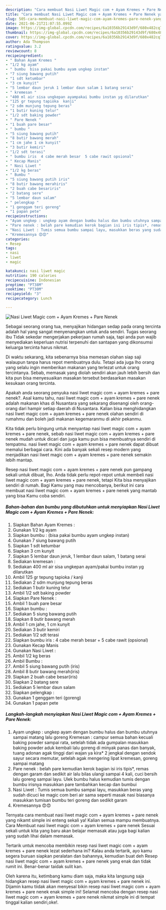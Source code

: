 ```yaml
---
description: "Cara membuat Nasi Liwet Magic com + Ayam Kremes + Pare Nenek yang nikmat Untuk Jualan"
title: "Cara membuat Nasi Liwet Magic com + Ayam Kremes + Pare Nenek yang nikmat Untuk Jualan"
slug: 505-cara-membuat-nasi-liwet-magic-com-ayam-kremes-pare-nenek-yang-nikmat-untuk-jualan
date: 2021-06-21T21:07:55.099Z
image: https://img-global.cpcdn.com/recipes/6a10356b29143d9f/680x482cq70/nasi-liwet-magic-com-ayam-kremes-pare-nenek-foto-resep-utama.jpg
thumbnail: https://img-global.cpcdn.com/recipes/6a10356b29143d9f/680x482cq70/nasi-liwet-magic-com-ayam-kremes-pare-nenek-foto-resep-utama.jpg
cover: https://img-global.cpcdn.com/recipes/6a10356b29143d9f/680x482cq70/nasi-liwet-magic-com-ayam-kremes-pare-nenek-foto-resep-utama.jpg
author: Ada Thompson
ratingvalue: 3.2
reviewcount: 8
recipeingredient:
- " Bahan Ayam Kremes "
- "1/2 kg ayam"
- " bumbu  bisa pakai bumbu ayam ungkep instan"
- "7 siung bawang putih"
- "1 sdt ketumbar"
- "3 cm kunyit"
- "5 lembar daun jeruk 1 lembar daun salam 1 batang serai"
- " kremesan "
- "400 ml air sisa ungkepan ayampakai bumbu instan yg dilarutkan"
- "125 gr tepung tapioka  kanji"
- "2 sdm munjung tepung beras"
- "1 butir kuning telur"
- "1/2 sdt baking powder"
- " Pare Nenek "
- "1 buah pare besar"
- " bumbu "
- "5 siung bawang putih"
- "8 butir bawang merah"
- "1 cm jahe 1 cm kunyit"
- "3 butir kemiri"
- "1/2 sdt terasi"
- " bumbu iris  4 cabe merah besar  5 cabe rawit opsional"
- " Kecap Manis"
- " Nasi Liwet "
- "1/2 kg beras"
- " Bumbu "
- "5 siung bawang putih iris"
- "8 butir bawang merahiris"
- "2 buah cabe besariris"
- "2 batang sere"
- "5 lembar daun salam"
- " pelengkap "
- "1 genggam teri goreng"
- "1 papan pete"
recipeinstructions:
- "Ayam ungkep : ungkep ayam dengan bumbu halus dan bumbu utuhnya sampai matang lalu goreng Kremesan : campur semua bahan kecuali baking powder sampai rata, setelah tidak ada gumpalan masukkan baking powder aduk kembali lalu goreng di minyak panas dan banyak, tuang adonan agak tinggi dari wajan ya kira* 2 jengkal dengan sendok sayur secara memutar, setelah agak mengering lipat kremesan, goreng sampai matang"
- "Pare nenek : belah pare kemudian kerok bagian isi iris tipis*, remas dengan garam dan sedikit air lalu bilas ulangi sampai 4 kali, cuci bersih lalu goreng sampai layu. Ulek bumbu halus kemudian tumis dengan bumbu irisnya masukkan pare tambahkan kecap dan bumbui"
- "Nasi Liwet : Tumis semua bumbu sampai layu, masukkan beras yang sudah dicuci ke magic com beri air sama seperti masak nasi biasanya masukkan tumisan bumbu teri goreng dan sedikit garam"
- "Kremesannya 😍😍"
categories:
- Resep
tags:
- nasi
- liwet
- magic

katakunci: nasi liwet magic 
nutrition: 190 calories
recipecuisine: Indonesian
preptime: "PT38M"
cooktime: "PT30M"
recipeyield: "3"
recipecategory: Lunch

---
```



![Nasi Liwet Magic com + Ayam Kremes + Pare Nenek](https://img-global.cpcdn.com/recipes/6a10356b29143d9f/680x482cq70/nasi-liwet-magic-com-ayam-kremes-pare-nenek-foto-resep-utama.jpg)

Sebagai seorang orang tua, menyajikan hidangan sedap pada orang tercinta adalah hal yang sangat menyenangkan untuk anda sendiri. Tugas seorang ibu Tidak sekedar mengerjakan pekerjaan rumah saja, tapi anda pun wajib menyediakan keperluan nutrisi terpenuhi dan santapan yang dikonsumsi keluarga tercinta harus nikmat.

Di waktu  sekarang, kita sebenarnya bisa memesan olahan siap saji walaupun tanpa harus repot membuatnya dulu. Tetapi ada juga lho orang yang selalu ingin memberikan makanan yang terlezat untuk orang tercintanya. Sebab, memasak yang diolah sendiri akan jauh lebih bersih dan kita pun bisa menyesuaikan masakan tersebut berdasarkan masakan kesukaan orang tercinta. 



Apakah anda seorang penyuka nasi liwet magic com + ayam kremes + pare nenek?. Asal kamu tahu, nasi liwet magic com + ayam kremes + pare nenek adalah makanan khas di Nusantara yang sekarang disenangi oleh orang-orang dari hampir setiap daerah di Nusantara. Kalian bisa menghidangkan nasi liwet magic com + ayam kremes + pare nenek olahan sendiri di rumahmu dan boleh jadi makanan kegemaranmu di akhir pekanmu.

Kita tidak perlu bingung untuk menyantap nasi liwet magic com + ayam kremes + pare nenek, sebab nasi liwet magic com + ayam kremes + pare nenek mudah untuk dicari dan juga kamu pun bisa membuatnya sendiri di tempatmu. nasi liwet magic com + ayam kremes + pare nenek dapat dibuat memalui berbagai cara. Kini ada banyak sekali resep modern yang menjadikan nasi liwet magic com + ayam kremes + pare nenek semakin lebih mantap.

Resep nasi liwet magic com + ayam kremes + pare nenek pun gampang sekali untuk dibuat, lho. Anda tidak perlu repot-repot untuk membeli nasi liwet magic com + ayam kremes + pare nenek, tetapi Kita bisa menyajikan sendiri di rumah. Bagi Kamu yang mau mencobanya, berikut ini cara membuat nasi liwet magic com + ayam kremes + pare nenek yang mantab yang bisa Kamu coba sendiri.

<!--inarticleads1-->

##### Bahan-bahan dan bumbu yang dibutuhkan untuk menyiapkan Nasi Liwet Magic com + Ayam Kremes + Pare Nenek:

1. Siapkan  Bahan Ayam Kremes :
1. Gunakan 1/2 kg ayam
1. Siapkan  bumbu : (bisa pakai bumbu ayam ungkep instan)
1. Gunakan 7 siung bawang putih
1. Siapkan 1 sdt ketumbar
1. Siapkan 3 cm kunyit
1. Siapkan 5 lembar daun jeruk, 1 lembar daun salam, 1 batang serai
1. Sediakan  kremesan :
1. Sediakan 400 ml air sisa ungkepan ayam/pakai bumbu instan yg dilarutkan
1. Ambil 125 gr tepung tapioka / kanji
1. Sediakan 2 sdm munjung tepung beras
1. Sediakan 1 butir kuning telur
1. Ambil 1/2 sdt baking powder
1. Siapkan  Pare Nenek :
1. Ambil 1 buah pare besar
1. Siapkan  bumbu :
1. Sediakan 5 siung bawang putih
1. Siapkan 8 butir bawang merah
1. Ambil 1 cm jahe, 1 cm kunyit
1. Sediakan 3 butir kemiri
1. Sediakan 1/2 sdt terasi
1. Siapkan  bumbu iris : 4 cabe merah besar + 5 cabe rawit (opsional)
1. Gunakan  Kecap Manis
1. Gunakan  Nasi Liwet :
1. Ambil 1/2 kg beras
1. Ambil  Bumbu :
1. Ambil 5 siung bawang putih (iris)
1. Ambil 8 butir bawang merah(iris)
1. Siapkan 2 buah cabe besar(iris)
1. Siapkan 2 batang sere
1. Sediakan 5 lembar daun salam
1. Siapkan  pelengkap :
1. Gunakan 1 genggam teri (goreng)
1. Gunakan 1 papan pete




<!--inarticleads2-->

##### Langkah-langkah menyiapkan Nasi Liwet Magic com + Ayam Kremes + Pare Nenek:

1. Ayam ungkep : ungkep ayam dengan bumbu halus dan bumbu utuhnya sampai matang lalu goreng Kremesan : campur semua bahan kecuali baking powder sampai rata, setelah tidak ada gumpalan masukkan baking powder aduk kembali lalu goreng di minyak panas dan banyak, tuang adonan agak tinggi dari wajan ya kira* 2 jengkal dengan sendok sayur secara memutar, setelah agak mengering lipat kremesan, goreng sampai matang
1. Pare nenek : belah pare kemudian kerok bagian isi iris tipis*, remas dengan garam dan sedikit air lalu bilas ulangi sampai 4 kali, cuci bersih lalu goreng sampai layu. Ulek bumbu halus kemudian tumis dengan bumbu irisnya masukkan pare tambahkan kecap dan bumbui
1. Nasi Liwet : Tumis semua bumbu sampai layu, masukkan beras yang sudah dicuci ke magic com beri air sama seperti masak nasi biasanya masukkan tumisan bumbu teri goreng dan sedikit garam
1. Kremesannya 😍😍




Ternyata cara membuat nasi liwet magic com + ayam kremes + pare nenek yang nikamt simple ini enteng sekali ya! Kalian semua mampu membuatnya. Cara Membuat nasi liwet magic com + ayam kremes + pare nenek Sesuai sekali untuk kita yang baru akan belajar memasak atau juga bagi kalian yang sudah lihai dalam memasak.

Tertarik untuk mencoba membikin resep nasi liwet magic com + ayam kremes + pare nenek lezat sederhana ini? Kalau anda tertarik, ayo kamu segera buruan siapkan peralatan dan bahannya, kemudian buat deh Resep nasi liwet magic com + ayam kremes + pare nenek yang enak dan tidak rumit ini. Benar-benar taidak sulit kan. 

Oleh karena itu, ketimbang kamu diam saja, maka kita langsung saja hidangkan resep nasi liwet magic com + ayam kremes + pare nenek ini. Dijamin kamu tiidak akan menyesal bikin resep nasi liwet magic com + ayam kremes + pare nenek enak simple ini! Selamat mencoba dengan resep nasi liwet magic com + ayam kremes + pare nenek nikmat simple ini di tempat tinggal kalian sendiri,oke!.

